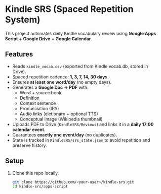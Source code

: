 # Kindle SRS (Spaced Repetition System)

This project automates daily Kindle vocabulary review using **Google Apps Script** + **Google Drive** + **Google Calendar**.

## Features
- Reads `kindle_vocab.csv` (exported from Kindle vocab.db, stored in Drive).
- Spaced repetition cadence: **1, 3, 7, 14, 30 days**.
- Ensures **at least one word/day** (no empty days).
- Generates a **Google Doc → PDF** with:
  - Word + source book
  - Definition
  - Context sentence
  - Pronunciation (IPA)
  - Audio links (dictionary + optional TTS)
  - Conceptual image (Wikipedia thumbnail)
- Uploads PDF to Drive (`KindleSRS/Reviews`) and links it in a **daily 17:00 calendar event**.
- Guarantees **exactly one event/day** (no duplicates).
- State is tracked in `KindleSRS/srs_state.json` to avoid repetition and preserve history.

## Setup
1. Clone this repo locally.
   ```bash
   git clone https://github.com/<your-user>/kindle-srs.git
   cd kindle-srs/apps-script
